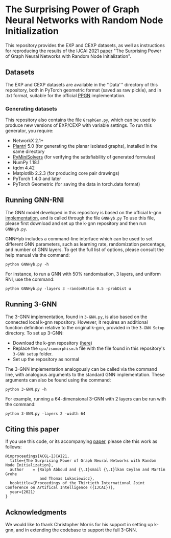 # The Surprising Power of Graph Neural Networks with Random Node Initialization

This repository provides the EXP and CEXP datasets, as well as instructions for reproducing the results of the IJCAI 2021
[paper](https://arxiv.org/pdf/2010.01179.pdf) "The Surprising Power of Graph Neural Networks with Random Node Initialization".

## Datasets
The EXP and CEXP datasets are available in the ''Data''' directory of this repository, both in PyTorch
geometric format (saved as raw pickle), and in .txt format, suitable for the official [PPGN](https://github.com/hadarser/ProvablyPowerfulGraphNetworks) implementation.

### Generating datasets
This repository also contains the file ```GraphGen.py```, which can be used to produce new versions of EXP/CEXP with variable settings.
To run this generator, you require:
- NetworkX 2.1+
- [Plantri](http://users.cecs.anu.edu.au/~bdm/plantri/) 5.0 (for generating the planar isolated graphs), installed in the same directory
- [PyMiniSolvers](https://pyminisolvers.readthedocs.io/) (for verifying the satisfiability of generated formulas)
- NumPy 1.18.1
- tqdm 4.42
- Matplotlib 2.2.3 (for producing core pair drawings)
- PyTorch 1.4.0 and later 
- PyTorch Geometric (for saving the data in torch.data format)

## Running GNN-RNI
The GNN model developed in this repository is based on the official k-gnn [implementation](https://github.com/chrsmrrs/k-gnn/), and is called through the file ```GNNHyb.py```
To use this file, please first download and set up the k-gnn repository and then run ```GNNHyb.py```.

GNNHyb includes a command-line interface which can be used to set different GNN parameters, such as learning rate,
randomization percentage, and number of GNN layers. To get the full list of options, please consult the help manual via the command:

```python GNNHyb.py -h```

For instance, to run a GNN with 50% randomisation, 3 layers, and uniform RNI, use the command:

```python GNNHyb.py -layers 3 -randomRatio 0.5 -probDist u```

## Running 3-GNN
The 3-GNN implementation, found in ```3-GNN.py```, is also based on the connected local k-gnn repository.
However, it requires an additional function definition relative to the original k-gnn, provided in the ```3-GNN Setup``` directory. To set up 3-GNN:
- Download the k-gnn repository ([here](https://github.com/chrsmrrs/k-gnn/))
- Replace the ```cpu/isomorphism.h``` file with the file found in this repository's ```3-GNN setup``` folder.
- Set up the repository as normal

The 3-GNN implementation analogously can be called via the command line, with analogous arguments to the standard GNN implementation. These arguments can also be found using the command: 

```python 3-GNN.py -h```

For example, running a 64-dimensional 3-GNN with 2 layers can be run with the command: 

```python 3-GNN.py -layers 2 -width 64```

## Citing this paper
If you use this code, or its accompanying [paper](https://arxiv.org/pdf/2010.01179), please cite this work as follows:

```
@inproceedings{ACGL-IJCAI21,
  title={The Surprising Power of Graph Neural Networks with Random Node Initialization},
  author    = {Ralph Abboud and {\.I}smail {\.I}lkan Ceylan and Martin Grohe 
               and Thomas Lukasiewicz},
  booktitle={Proceedings of the Thirtieth International Joint Conference on Artifical Intelligence ({IJCAI})},
  year={2021}
}
```

## Acknowledgments
We would like to thank Christopher Morris for his support in setting up k-gnn, and in extending the codebase 
to support the full 3-GNN.